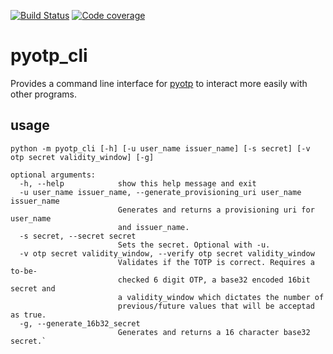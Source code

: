 [![Build Status](https://travis-ci.org/jcjveraa/pyotp_cli.svg?branch=master)](https://travis-ci.org/jcjveraa/pyotp_cli)
[![Code coverage](https://codecov.io/gh/jcjveraa/pyotp_cli/branch/master/graph/badge.svg)](https://codecov.io/gh/jcjveraa/pyotp_cli/)
# pyotp_cli
Provides a command line interface for [pyotp](https://github.com/pyotp/pyotp) to interact more easily with other programs.

## usage
```
python -m pyotp_cli [-h] [-u user_name issuer_name] [-s secret] [-v otp secret validity_window] [-g]

optional arguments:
  -h, --help            show this help message and exit
  -u user_name issuer_name, --generate_provisioning_uri user_name issuer_name
                        Generates and returns a provisioning uri for user_name
                        and issuer_name.
  -s secret, --secret secret
                        Sets the secret. Optional with -u.
  -v otp secret validity_window, --verify otp secret validity_window
                        Validates if the TOTP is correct. Requires a to-be-
                        checked 6 digit OTP, a base32 encoded 16bit secret and
                        a validity_window which dictates the number of
                        previous/future values that will be acceptad as true.
  -g, --generate_16b32_secret
                        Generates and returns a 16 character base32 secret.`
```
